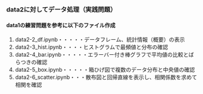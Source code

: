 
### data2に対してデータ処理（実践問題）
#### data1の練習問題を参考に以下のファイル作成
1. data2-2_df.ipynb・・・・・データフレーム、統計情報（概要）の表示
2. data2-3_hist.ipynb・・・・ヒストグラムで最頻値と分布の確認
3. data2-4_bar.ipynb・・・・・エラーバー付き棒グラフで平均値の比較とばらつきの確認
4. data2-5_box.ipynb・・・・・箱ひげ図で複数のデータ分布と中央値の確認
5. data2-6_scatter.ipynb・・・散布図と回帰直線を表示し、相関係数を求めて相関を確認
